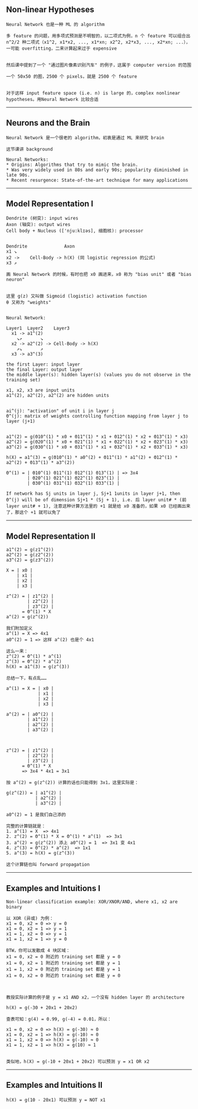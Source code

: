 ## Non-linear Hypotheses

	Neural Network 也是一种 ML 的 algorithm
	
	多 feature 的问题，用多项式预测是不明智的，以二项式为例，n 个 feature 可以组合出 n^2/2 种二项式（x1^2, x1*x2, ..., x1*xn; x2^2, x2*x3, ..., x2*xn; ...），一可能 overfitting，二来计算起来过于 expensive
	
	
	然后课中提到了一个 "通过图片像素识别汽车" 的例子，这属于 computer version 的范围
	
	一个 50x50 的图，2500 个 pixels，就是 2500 个 feature
	
	
	对于这样 input feature space (i.e. n) is large 的，complex nonlinear hypotheses。用Neural Network 比较合适  
	
-----
	
## Neurons and the Brain
	
	Neural Network 是一个很老的 algorithm，初衷是通过 ML 来研究 brain
	
	这节课讲 background
	
	Neural Networks:
	* Origins: Algorithms that try to mimic the brain.
	* Was very widely used in 80s and early 90s; popularity diminished in late 90s.
	* Recent resurgence: State-of-the-art technique for many applications
		
-----

## Model Representation I

	Dendrite (树突): input wires
	Axon (轴突): output wires
	Cell body + Nucleus (['nju:klɪəs], 细胞核): processor
	
	
	Dendrite              Axon
	x1 ↘    
	x2 ->    Cell-Body -> h(X) (同 logistic regression 的公式)
	x3 ↗    
	
	画 Neural Network 的时候，有时也把 x0 画进来，x0 称为 "bias unit" 或者 "bias neuron"
	
	
	这里 g(z) 又叫做 Sigmoid (logistic) activation function
	θ 又称为 "weights"
	
	
	Neural Network:
	
	Layer1  Layer2    Layer3
	  x1 -> a1^(2) 
	    ↘↗       ↘
	  x2 -> a2^(2) -> Cell-Body -> h(X)
	    ↗↘       ↗
	  x3 -> a3^(3) 
		
	the first Layer: input layer
	the final Layer: output layer
	the middle layer(s): hidden layer(s) (values you do not observe in the training set)
	
	x1, x2, x3 are input units
	a1^(2), a2^(2), a2^(2) are hidden units
	
	
	ai^(j): "activation" of unit i in layer j
	Θ^(j): matrix of weights controlling function mapping from layer j to layer (j+1)
	
	
	a1^(2) = g(Θ10^(1) * x0 + Θ11^(1) * x1 + Θ12^(1) * x2 + Θ13^(1) * x3)
	a2^(2) = g(Θ20^(1) * x0 + Θ21^(1) * x1 + Θ22^(1) * x2 + Θ23^(1) * x3)
	a3^(2) = g(Θ30^(1) * x0 + Θ31^(1) * x1 + Θ32^(1) * x2 + Θ33^(1) * x3)
	
	h(X) = a1^(3) = g(Θ10^(1) * a0^(2) + Θ11^(1) * a1^(2) + Θ12^(1) * a2^(2) + Θ13^(1) * a3^(2))
	
	Θ^(1) = | Θ10^(1) Θ11^(1) Θ12^(1) Θ13^(1) | => 3x4
			| Θ20^(1) Θ21^(1) Θ22^(1) Θ23^(1) |
			| Θ30^(1) Θ31^(1) Θ32^(1) Θ33^(1) |
	
	If network has Sj units in layer j, Sj+1 1units in layer j+1, then Θ^(j) will be of dimension Sj+1 * (Sj + 1), i.e. 后 layer unit# * (前 layer unit# + 1), 注意这种计算方法里的 +1 就是给 x0 准备的，如果 x0 已经画出来了，那这个 +1 就可以免了
	
-----

## Model Representation II
	
	a1^(2) = g(z1^(2))
	a2^(2) = g(z2^(2))
	a3^(2) = g(z3^(2))
	
	X = | x0 |
		| x1 |
		| x2 |
		| x3 |
		
	z^(2) = | z1^(2) |
			| z2^(2) |
			| z3^(2) |
		  = Θ^(1) * X
	a^(2) = g(z^(2))
	
	我们附加定义
	a^(1) = X => 4x1
	a0^(2) = 1 => 这样 a^(2) 也是个 4x1
	
	这么一来：
	z^(2) = Θ^(1) * a^(1)
	z^(3) = Θ^(2) * a^(2)
	h(X) = a1^(3) = g(z^(3))
	
	总结一下，有点乱……
	
	a^(1) = X = | x0 |
				| x1 |
				| x2 |
				| x3 |
	
	a^(2) = | a0^(2) |
			| a1^(2) |
			| a2^(2) |
			| a3^(2) |
	
	
	
	z^(2) = | z1^(2) |
			| z2^(2) |
			| z3^(2) |
		  = Θ^(1) * X
		  => 3x4 * 4x1 = 3x1
		  
	按 a^(2) = g(z^(2)) 计算的话也只能得到 3x1，这里实际是：
	
	g(z^(2)) = | a1^(2) |
			   | a2^(2) |
			   | a3^(2) |
	
	a0^(2) = 1 是我们自己添的
	
	完整的计算链就是：
	1. a^(1) = X  => 4x1
	2. z^(2) = Θ^(1) * X = Θ^(1) * a^(1)  => 3x1
	3. a^(2) = g(z^(2)) 添上 a0^(2) = 1  => 3x1 变 4x1
	4. z^(3) = Θ^(2) * a^(2)  => 1x1
	5. a^(3) = h(X) = g(z^(3))
	
	这个计算链也叫 forward propagation
	
-----
	
## Examples and Intuitions I
	
	Non-linear classification example: XOR/XNOR/AND, where x1, x2 are binary
	
	以 XOR (异或) 为例：
	x1 = 0, x2 = 0 => y = 0
	x1 = 0, x2 = 1 => y = 1
	x1 = 1, x2 = 0 => y = 1
	x1 = 1, x2 = 1 => y = 0
	
	BTW，你可以发散成 4 块区域：
	x1 = 0, x2 = 0 附近的 training set 都是 y = 0
	x1 = 0, x2 = 1 附近的 training set 都是 y = 1
	x1 = 1, x2 = 0 附近的 training set 都是 y = 1
	x1 = 0, x2 = 0 附近的 training set 都是 y = 0
	
	
	
	教授实际计算的例子是 y = x1 AND x2，一个没有 hidden layer 的 architecture
	
	h(X) = g(-30 + 20x1 + 20x2)
	
	查表可知：g(4) = 0.99, g(-4) = 0.01，所以：
	
	x1 = 0, x2 = 0 => h(X) = g(-30) ≈ 0
	x1 = 0, x2 = 1 => h(X) = g(-10) ≈ 0
	x1 = 1, x2 = 0 => h(X) = g(-10) ≈ 0
	x1 = 1, x2 = 1 => h(X) = g(10) ≈ 1
	
	
	类似地，h(X) = g(-10 + 20x1 + 20x2) 可以预测 y = x1 OR x2
	
-----

## Examples and Intuitions II

	h(X) = g(10 - 20x1) 可以预测 y = NOT x1 
	
	
	
	
	
	
	
	
	
	
	
	
	
	
	
	
	
	
	
	
	
	
	
	
	
	
	